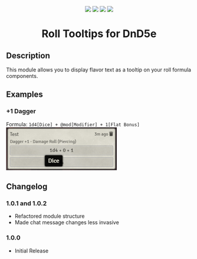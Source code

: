 <div align="center">
<img src="https://img.shields.io/endpoint?url=https%3A%2F%2Ffoundryshields.com%2Fversion%3Fstyle%3Dflat%26url%3Dhttps%3A%2F%2Fgithub.com%2FFurtherV%2Ffoundry-roll-tooltips-5e%2Freleases%2Fdownload%2F1.0.2%2Fmodule.json">

<img src="https://img.shields.io/endpoint?url=https%3A%2F%2Ffoundryshields.com%2Fsystem%3FnameType%3Dfoundry%26showVersion%3D1%26style%3Dflat%26url%3Dhttps%3A%2F%2Fgithub.com%2FFurtherV%2Ffoundry-roll-tooltips-5e%2Freleases%2Fdownload%2F1.0.2%2Fmodule.json">

<img src="https://img.shields.io/github/downloads/FurtherV/foundry-roll-tooltips-5e/latest/module.zip">

<img src="https://img.shields.io/github/license/FurtherV/foundry-roll-tooltips-5e">
</div>

<h1 align="center">Roll Tooltips for DnD5e</h1>

## Description

This module allows you to display flavor text as a tooltip on your roll formula components.

## Examples

### +1 Dagger

Formula: `1d4[Dice] + @mod[Modifier] + 1[Flat Bonus]`  
![](https://raw.githubusercontent.com/FurtherV/foundry-roll-tooltips-5e/master/.github/example-dagger_plus_1.gif)

## Changelog

### 1.0.1 and 1.0.2

-   Refactored module structure
-   Made chat message changes less invasive

### 1.0.0

-   Initial Release
